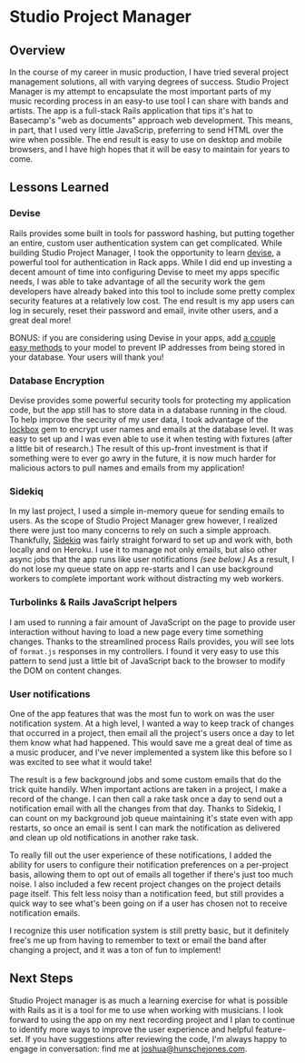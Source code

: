# Studio Project Manager

## Overview
In the course of my career in music production, I have tried several project management solutions, all with varying degrees of success. Studio Project Manager is my attempt to encapsulate the most important parts of my music recording process in an easy-to use tool I can share with bands and artists. The app is a full-stack Rails application that tips it's hat to Basecamp's "web as documents" approach web development. This means, in part, that I used very little JavaScrip, preferring to send HTML over the wire when possible. The end result is easy to use on desktop and mobile browsers, and I have high hopes that it will be easy to maintain for years to come.

## Lessons Learned

### Devise
Rails provides some built in tools for password hashing, but putting together an entire, custom user authentication system can get complicated. While building Studio Project Manager, I took the opportunity to learn [devise](https://github.com/heartcombo/devise), a powerful tool for authentication in Rack apps. While I did end up investing a decent amount of time into configuring Devise to meet my apps specific needs, I was able to take advantage of all the security work the gem developers have already baked into this tool to include some pretty complex security features at a relatively low cost. The end result is my app users can log in securely, reset their password and email, invite other users, and a great deal more!

BONUS: if you are considering using Devise in your apps, add [a couple easy methods](https://github.com/jhunschejones/Studio-Project-Manager/blob/master/app/models/user.rb#L102-L104) to your model to prevent IP addresses from being stored in your database. Your users will thank you!

### Database Encryption
Devise provides some powerful security tools for protecting my application code, but the app still has to store data in a database running in the cloud. To help improve the security of my user data, I took advantage of the [lockbox](https://github.com/ankane/lockbox)  gem to encrypt user names and emails at the database level. It was easy to set up and I was even able to use it when testing with fixtures (after a little bit of research.) The result of this up-front investment is that if something were to ever go awry in the future, it is now much harder for malicious actors to pull names and emails from my application!

### Sidekiq
In my last project, I used a simple in-memory queue for sending emails to users. As the scope of Studio Project Manager grew however, I realized there were just too many concerns to rely on such a simple approach. Thankfully, [Sidekiq](https://github.com/mperham/sidekiq) was fairly straight forward to set up and work with, both locally and on Heroku. I use it to manage not only emails, but also other async jobs that the app runs like user notifications _(see below.)_ As a result, I do not lose my queue state on app re-starts and I can use background workers to complete important work without distracting my web workers.

### Turbolinks & Rails JavaScript helpers
I am used to running a fair amount of JavaScript on the page to provide user interaction without having to load a new page every time something changes. Thanks to the streamlined process Rails provides, you will see lots of `format.js` responses in my controllers. I found it very easy to use this pattern to send just a little bit of JavaScript back to the browser to modify the DOM on content changes.

### User notifications
One of the app features that was the most fun to work on was the user notification system. At a high level, I wanted a way to keep track of changes that occurred in a project, then email all the project's users once a day to let them know what had happened. This would save me a great deal of time as a music producer, and I've never implemented a system like this before so I was excited to see what it would take!

The result is a few background jobs and some custom emails that do the trick quite handily. When important actions are taken in a project, I make a record of the change. I can then call a rake task once a day to send out a notification email with all the changes from that day. Thanks to Sidekiq, I can count on my background job queue maintaining it's state even with app restarts, so once an email is sent I can mark the notification as delivered and clean up old notifications in another rake task.

To really fill out the user experience of these notifications, I added the ability for users to configure their notification preferences on a per-project basis, allowing them to opt out of emails all together if there's just too much noise. I also included a few recent project changes on the project details page itself. This felt less noisy than a notification feed, but still provides a quick way to see what's been going on if a user has chosen not to receive notification emails.

I recognize this user notification system is still pretty basic, but it definitely free's me up from having to remember to text or email the band after changing a project, and it was a ton of fun to implement!

## Next Steps
Studio Project manager is as much a learning exercise for what is possible with Rails as it is a tool for me to use when working with musicians. I look forward to using the app on my next recording project and I plan to continue to identify more ways to improve the user experience and helpful feature-set. If you have suggestions after reviewing the code, I'm always happy to engage in conversation: find me at joshua@hunschejones.com.

